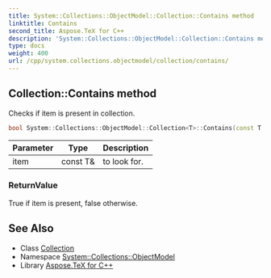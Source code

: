```yaml
---
title: System::Collections::ObjectModel::Collection::Contains method
linktitle: Contains
second_title: Aspose.TeX for C++
description: 'System::Collections::ObjectModel::Collection::Contains method. Checks if item is present in collection in C++.'
type: docs
weight: 400
url: /cpp/system.collections.objectmodel/collection/contains/
---
```

## Collection::Contains method


Checks if item is present in collection.

```cpp
bool System::Collections::ObjectModel::Collection<T>::Contains(const T &item) const override
```


| Parameter | Type | Description |
| --- | --- | --- |
| item | const T\& | to look for. |

### ReturnValue

True if item is present, false otherwise.

## See Also

* Class [Collection](../)
* Namespace [System::Collections::ObjectModel](../../)
* Library [Aspose.TeX for C++](../../../)
